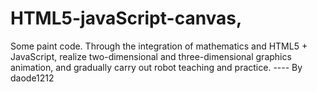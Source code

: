 # HTML5-javaScript-canvas,
Some paint  code.
Through the integration of mathematics and HTML5 + JavaScript, realize two-dimensional and three-dimensional graphics animation, and gradually carry out robot teaching and practice. ---- By daode1212
